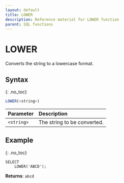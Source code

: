 ```yaml
---
layout: default
title: LOWER
description: Reference material for LOWER function
parent: SQL functions
---
```


# LOWER

Converts the string to a lowercase format.

## Syntax
{: .no_toc}

```sql
LOWER(<string>)
```

| Parameter  | Description                 |
| :---------- | :--------------------------- |
| `<string>` | The string to be converted. |

## Example
{: .no_toc}

```
SELECT
	LOWER('ABCD');
```

**Returns**: `abcd`
